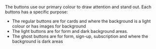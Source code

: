 The buttons use our primary colour to draw attention and stand out. Each buttons has a specific purpose:

  - The regular buttons are for cards and where the background is a light colour or has images for background
  - The light buttons are for form and dark background areas.
  - The ghost buttons are for form, sign-up, subscription and where the background is dark areas
